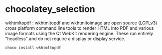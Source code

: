 # chocolatey_selection

wkhtmltopdf : wkhtmltopdf and wkhtmltoimage are open source (LGPLv3) cross platform command line tools to render HTML into PDF and various image formats using the Qt WebKit rendering engine. These run entirely "headless" and do not require a display or display service.
```
choco install wkhtmltopdf
```
